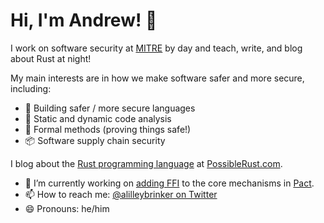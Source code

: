 # Hi, I'm Andrew! :wave:

I work on software security at [MITRE][mitre] by day and teach, write, and blog about Rust at night!

My main interests are in how we make software safer and more secure, including:

* :speech_balloon: Building safer / more secure languages
* :mag_right: Static and dynamic code analysis
* :scroll: Formal methods (proving things safe!)
* :package: Software supply chain security

I blog about the [Rust programming language][rust] at [PossibleRust.com][poss].

- 🔭 I’m currently working on [adding FFI][ffi] to the core mechanisms in [Pact][pact].
- 📫 How to reach me: [@alilleybrinker on Twitter][twitter]
- 😄 Pronouns: he/him

[mitre]: https://mitre.org
[rust]: https://rust-lang.org
[poss]: https://www.possiblerust.com
[mentor]: https://rustbeginners.github.io/awesome-rust-mentors/
[twitter]: https://twitter.com/alilleybrinker
[mentoring_page]: https://github.com/alilleybrinker/alilleybrinker/blob/master/MENTORING.md
[pact]: https://pact.io/
[ffi]: https://github.com/mitre/pact-reference/tree/pact_matching_ffi

<!--
**alilleybrinker/alilleybrinker** is a ✨ _special_ ✨ repository because its `README.md` (this file) appears on your GitHub profile.

Here are some ideas to get you started:

- 🔭 I’m currently working on ...
- 🌱 I’m currently learning ...
- 👯 I’m looking to collaborate on ...
- 🤔 I’m looking for help with ...
- 💬 Ask me about ...
- 📫 How to reach me: ...
- 😄 Pronouns: ...
- ⚡ Fun fact: ...
-->
